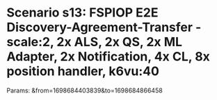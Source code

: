 # Scenario s13: FSPIOP E2E Discovery-Agreement-Transfer - scale:2, 2x ALS, 2x QS, 2x ML Adapter, 2x Notification, 4x CL, 8x position handler, k6vu:40
Params: &from=1698684403839&to=1698684866458

